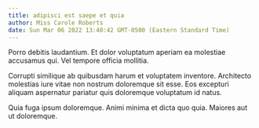 ```yaml
---
title: adipisci est saepe et quia
author: Miss Carole Roberts
date: Sun Mar 06 2022 13:40:42 GMT-0500 (Eastern Standard Time)
---
```

Porro debitis laudantium. Et dolor voluptatum aperiam ea molestiae accusamus qui. Vel tempore officia mollitia.

 Corrupti similique ab quibusdam harum et voluptatem inventore. Architecto molestias iure vitae non nostrum doloremque sit esse. Eos excepturi aliquam aspernatur pariatur quis doloremque voluptatum id natus.

 Quia fuga ipsum doloremque. Animi minima et dicta quo quia. Maiores aut ut doloremque.